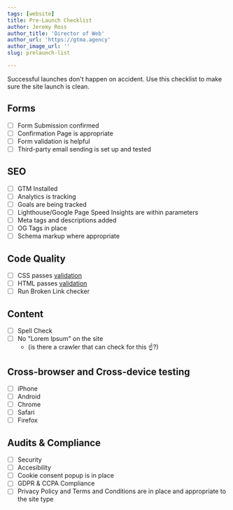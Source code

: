 ```yaml
---
tags: [website]
title: Pre-Launch Checklist
author: Jeremy Ross
author_title: 'Director of Web'
author_url: 'https://gtma.agency'
author_image_url: ''
slug: prelaunch-list

---
```

Successful launches don't happen on accident. Use this checklist to make sure the site launch is clean.

<!--truncate-->

## Forms
- [ ] Form Submission confirmed
- [ ] Confirmation Page is appropriate
- [ ] Form validation is helpful
- [ ] Third-party email sending is set up and tested

## SEO
- [ ] GTM Installed
- [ ] Analytics is tracking
- [ ] Goals are being tracked
- [ ] Lighthouse/Google Page Speed Insights are within parameters
- [ ] Meta tags and descriptions added
- [ ] OG Tags in place
- [ ] Schema markup where appropriate

## Code Quality
- [ ] CSS passes [validation](https://jigsaw.w3.org/css-validator/)
- [ ] HTML passes [validation](https://validator.w3.org/)
- [ ] Run Broken Link checker

## Content
- [ ] Spell Check
- [ ] No "Lorem Ipsum" on the site
    - (is there a crawler that can check for this ☝?)

## Cross-browser and Cross-device testing
- [ ] iPhone
- [ ] Android
- [ ] Chrome
- [ ] Safari
- [ ] Firefox

## Audits & Compliance
- [ ] Security
- [ ] Accesibility
- [ ] Cookie consent popup is in place
- [ ] GDPR & CCPA Compliance
- [ ] Privacy Policy and Terms and Conditions are in place and appropriate to the site type